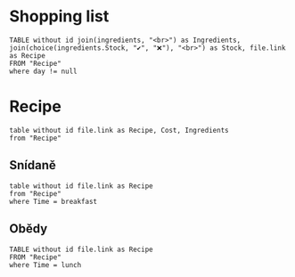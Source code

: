 # Shopping list

```dataview
TABLE without id join(ingredients, "<br>") as Ingredients, join(choice(ingredients.Stock, "✔", "❌"), "<br>") as Stock, file.link as Recipe
FROM "Recipe"
where day != null
```


# Recipe

```dataview
table without id file.link as Recipe, Cost, Ingredients
from "Recipe"
```



## Snídaně 

```dataview
table without id file.link as Recipe
from "Recipe"
where Time = breakfast
```


## Obědy

```dataview
TABLE without id file.link as Recipe
FROM "Recipe"
where Time = lunch
```
